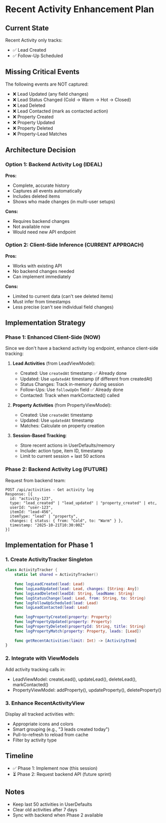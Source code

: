 # Recent Activity Enhancement Plan

## Current State
Recent Activity only tracks:
- ✅ Lead Created
- ✅ Follow-Up Scheduled

## Missing Critical Events
The following events are NOT captured:
- ❌ Lead Updated (any field changes)
- ❌ Lead Status Changed (Cold → Warm → Hot → Closed)
- ❌ Lead Deleted
- ❌ Lead Contacted (mark as contacted action)
- ❌ Property Created
- ❌ Property Updated  
- ❌ Property Deleted
- ❌ Property-Lead Matches

## Architecture Decision

### Option 1: Backend Activity Log (IDEAL)
**Pros:**
- Complete, accurate history
- Captures all events automatically
- Includes deleted items
- Shows who made changes (in multi-user setups)

**Cons:**
- Requires backend changes
- Not available now
- Would need new API endpoint

### Option 2: Client-Side Inference (CURRENT APPROACH)
**Pros:**
- Works with existing API
- No backend changes needed
- Can implement immediately

**Cons:**
- Limited to current data (can't see deleted items)
- Must infer from timestamps
- Less precise (can't see individual field changes)

## Implementation Strategy

### Phase 1: Enhanced Client-Side (NOW)
Since we don't have a backend activity log endpoint, enhance client-side tracking:

1. **Lead Activities** (from LeadViewModel):
   - Created: Use `createdAt` timestamp ✅ Already done
   - Updated: Use `updatedAt` timestamp (if different from createdAt)
   - Status Changes: Track in-memory during session
   - Follow-Ups: Use `followUpOn` field ✅ Already done
   - Contacted: Track when markContacted() called

2. **Property Activities** (from PropertyViewModel):
   - Created: Use `createdAt` timestamp
   - Updated: Use `updatedAt` timestamp
   - Matches: Calculate on property creation

3. **Session-Based Tracking**:
   - Store recent actions in UserDefaults/memory
   - Include: action type, item ID, timestamp
   - Limit to current session + last 50 actions

### Phase 2: Backend Activity Log (FUTURE)
Request from backend team:
```
POST /api/activities - Get activity log
Response: [{
  id: "activity-123",
  type: "lead_created" | "lead_updated" | "property_created" | etc,
  userId: "user-123",
  itemId: "lead-456",
  itemType: "lead" | "property",
  changes: { status: { from: "Cold", to: "Warm" } },
  timestamp: "2025-10-21T10:30:00Z"
}]
```

## Implementation for Phase 1

### 1. Create ActivityTracker Singleton
```swift
class ActivityTracker {
    static let shared = ActivityTracker()
    
    func logLeadCreated(lead: Lead)
    func logLeadUpdated(lead: Lead, changes: [String: Any])
    func logLeadDeleted(leadId: String, leadName: String)
    func logStatusChange(lead: Lead, from: String, to: String)
    func logFollowUpScheduled(lead: Lead)
    func logLeadContacted(lead: Lead)
    
    func logPropertyCreated(property: Property)
    func logPropertyUpdated(property: Property)
    func logPropertyDeleted(propertyId: String, title: String)
    func logPropertyMatch(property: Property, leads: [Lead])
    
    func getRecentActivities(limit: Int) -> [ActivityItem]
}
```

### 2. Integrate with ViewModels
Add activity tracking calls in:
- LeadViewModel: createLead(), updateLead(), deleteLead(), markContacted()
- PropertyViewModel: addProperty(), updateProperty(), deleteProperty()

### 3. Enhance RecentActivityView
Display all tracked activities with:
- Appropriate icons and colors
- Smart grouping (e.g., "3 leads created today")
- Pull-to-refresh to reload from cache
- Filter by activity type

## Timeline
- ✅ Phase 1: Implement now (this session)
- ⏳ Phase 2: Request backend API (future sprint)

## Notes
- Keep last 50 activities in UserDefaults
- Clear old activities after 7 days
- Sync with backend when Phase 2 available

